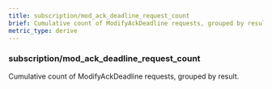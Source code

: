 ```yaml
---
title: subscription/mod_ack_deadline_request_count
brief: Cumulative count of ModifyAckDeadline requests, grouped by result.
metric_type: derive
---
```

### subscription/mod_ack_deadline_request_count

Cumulative count of ModifyAckDeadline requests, grouped by result.